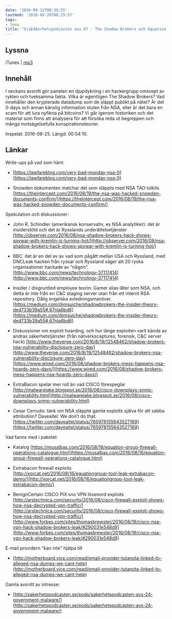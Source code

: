```yaml
---
date: '2016-09-12T08:39:55'
lastmod: '2018-09-26T08:25:57'
tags:
- tema
title: "S\xE4kerhetspodcasten avs.67 - The Shadow Brokers och Equation Group"
---
```

## Lyssna

iTunes \| [mp3](http://traffic.libsyn.com/sakerhetspodcasten/The_Shadow_Brokers_-_Equation_Group_-_NSA_TAO.mp3)

## Innehåll

I veckans avsnitt gör panelen en djupdykning i en hackergrupp omsvept av rykten och
tveksamma fakta. Vilka är egentligen The Shadow Brokers? Vad innehåller den krypterade
datadump som de släppt publikt på nätet? Är det 0-days och annan känslig information
stulen från NSA, eller är det bara en scam för att lura nyfikna på bitcoins? Vi går
igenom historiken och det material som finns att analysera för att försöka reda ut
begreppen och många motsägelsefulla konspirationsteorier.

Inspelat: 2016-08-25. Längd: 00:54:10.

## Länkar

Write-ups på vad som hänt:

* [https://lawfareblog.com/very-bad-monday-nsa-0](https://lawfareblog.com/very-bad-monday-nsa-0)

* Snowden dokumenten matchar det som släppts med NSA TAO tolkits [https://theintercept.com/2016/08/19/the-nsa-was-hacked-snowden-documents-confirm/](https://theintercept.com/2016/08/19/the-nsa-was-hacked-snowden-documents-confirm/)



Spekulation och diskussioner:

* John R. Schindler (amerikansk konservativ, ex NSA analytiker): det är insiderstöld
och det är Rysslands
underättelsetjänster [http://observer.com/2016/08/nsa-shadow-brokers-hack-shows-spywar-with-kremlin-is-turning-hot/](http://observer.com/2016/08/nsa-shadow-brokers-hack-shows-spywar-with-kremlin-is-turning-hot/)

* BBC: det är en del av av vad som pågått mellan USA och Ryssland, med DNCLeak hacken från ryssar och Ryssland säger att 20 ryska organisationer hackade av “någon”. [http://www.bbc.com/news/technology-37117414](http://www.bbc.com/news/technology-37117414)

* Insider / disgruntled employee teorin: Gamer alias låter som NSA, och detta är inte från en C&C staging server utan från ett internt RSA repository. Dålig engelska avledningsmanöver. [https://medium.com/@msuiche/shadowbrokers-the-insider-theory-ded733b39a55#.67nla6bd6](https://medium.com/@msuiche/shadowbrokers-the-insider-theory-ded733b39a55#.67nla6bd6)

* Diskussioner om exploit hoarding, och hur länge exploiten varit kända av andras säkerhetstjänster (från nätverkscaptures, forensik, C&C server hack) [http://www.theverge.com/2016/8/19/12548462/shadow-brokers-nsa-vulnerability-disclosure-zero-day](http://www.theverge.com/2016/8/19/12548462/shadow-brokers-nsa-vulnerability-disclosure-zero-day)  [https://www.wired.com/2016/08/shadow-brokers-mess-happens-nsa-hoards-zero-days/](https://www.wired.com/2016/08/shadow-brokers-mess-happens-nsa-hoards-zero-days/)

* ExtraBacon spelar mer roll än vad CISCO förespeglar [http://malwarejake.blogspot.se/2016/08/cisco-downplays-snmp-vulnerability.html](http://malwarejake.blogspot.se/2016/08/cisco-downplays-snmp-vulnerability.html)

* Cesar Cerrudo: tänk om NSA släppte gamla exploits själva för att sabba attribution? Daveaitel: We don’t do that. [https://twitter.com/daveaitel/status/765978155643527169](https://twitter.com/daveaitel/status/765978155643527169)



Vad fanns med i paketet:

* Katalog [https://musalbas.com/2016/08/16/equation-group-firewall-operations-catalogue.html](https://musalbas.com/2016/08/16/equation-group-firewall-operations-catalogue.html)

* Extrabacon firewall exploits [http://xorcat.net/2016/08/16/equationgroup-tool-leak-extrabacon-demo/](http://xorcat.net/2016/08/16/equationgroup-tool-leak-extrabacon-demo/)

* BenignCertain CISCO PIX sno VPN lösenord exploits [http://arstechnica.com/security/2016/08/cisco-firewall-exploit-shows-how-nsa-decrypted-vpn-traffic/](http://arstechnica.com/security/2016/08/cisco-firewall-exploit-shows-how-nsa-decrypted-vpn-traffic/)  [http://www.forbes.com/sites/thomasbrewster/2016/08/19/cisco-nsa-vpn-hack-shadow-brokers-leak/#290031e548d9](http://www.forbes.com/sites/thomasbrewster/2016/08/19/cisco-nsa-vpn-hack-shadow-brokers-leak/#290031e548d9)



E-mail providern “kan inte” hjälpa till

* [http://motherboard.vice.com/read/email-provider-tutanota-linked-to-alleged-nsa-dumps-we-cant-help](http://motherboard.vice.com/read/email-provider-tutanota-linked-to-alleged-nsa-dumps-we-cant-help)



Gamla avsnitt av intresse:

* [http://sakerhetspodcasten.se/pods/sakerhetspodcasten-avs-24-government-malware/](http://sakerhetspodcasten.se/pods/sakerhetspodcasten-avs-24-government-malware/)




